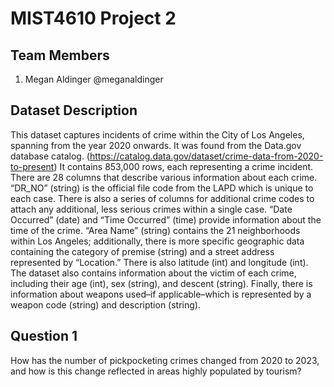 
# MIST4610 Project 2



## Team Members

1. Megan Aldinger @meganaldinger
## Dataset Description

This dataset captures incidents of crime within the City of Los Angeles, spanning from the year 2020 onwards. It was found from the Data.gov database catalog. (https://catalog.data.gov/dataset/crime-data-from-2020-to-present) It contains 853,000 rows, each representing a crime incident. There are 28 columns that describe various information about each crime. “DR_NO” (string) is the official file code from the LAPD which is unique to each case. There is also a series of columns for additional crime codes to attach any additional, less serious crimes within a single case. “Date Occurred” (date) and “Time Occurred” (time) provide information about the time of the crime. “Area Name” (string) contains the 21 neighborhoods within Los Angeles; additionally, there is more specific geographic data containing the category of premise (string) and a street address represented by “Location.” There is also latitude (int) and longitude (int). The dataset also contains information about the victim of each crime, including their age (int), sex (string), and descent (string). Finally, there is information about weapons used–if applicable–which is represented by a weapon code (string) and description (string). 

## Question 1
How has the number of pickpocketing crimes changed from 2020 to 2023, and how is this change reflected in areas highly populated by tourism?  

